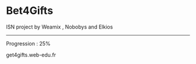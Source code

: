 # Bet4Gifts

ISN project by Weamix , Nobobys and Elkios

---

Progression : 25%

get4gifts.web-edu.fr
